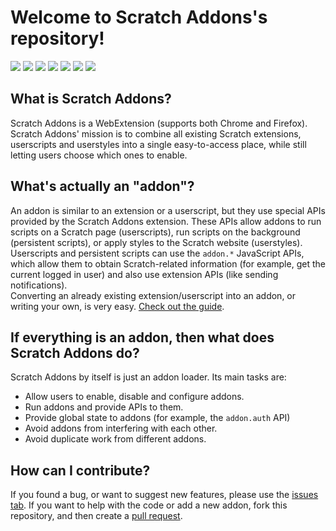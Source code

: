 # Welcome to Scratch Addons's repository!

![](https://img.shields.io/github/stars/ScratchAddons/ScratchAddons?style=flat-square&color=blue) ![](https://img.shields.io/github/forks/ScratchAddons/ScratchAddons?style=flat-square&color=red) ![](https://img.shields.io/github/watchers/ScratchAddons/ScratchAddons?style=flat-square) ![](https://img.shields.io/github/issues/ScratchAddons/ScratchAddons?color=green&logo=GitHub&logoColor=Red&style=flat-square) ![](https://img.shields.io/github/issues-closed/ScratchAddons/ScratchAddons?color=red&logo=GitHub&logoColor=red&style=flat-square) ![](https://img.shields.io/github/issues-pr/ScratchAddons/ScratchAddons?color=green&logo=GitHub&logoColor=red&style=flat-square) ![](https://img.shields.io/github/issues-pr-closed/ScratchAddons/ScratchAddons?color=red&logo=GitHub&logoColor=red&style=flat-square)

## What is Scratch Addons?

Scratch Addons is a WebExtension (supports both Chrome and Firefox). Scratch Addons' mission is to combine all existing Scratch extensions, userscripts and userstyles into a single easy-to-access place, while still letting users choose which ones to enable.

## What's actually an "addon"?

An addon is similar to an extension or a userscript, but they use special APIs provided by the Scratch Addons extension. These APIs allow addons to run scripts on a Scratch page (userscripts), run scripts on the background (persistent scripts), or apply styles to the Scratch website (userstyles).  
Userscripts and persistent scripts can use the `addon.*` JavaScript APIs, which allow them to obtain Scratch-related information (for example, get the current logged in user) and also use extension APIs (like sending notifications).  
Converting an already existing extension/userscript into an addon, or writing your own, is very easy. [Check out the guide](https://github.com/ScratchAddons/ScratchAddons/wiki/Creating-an-addon).

## If everything is an addon, then what does Scratch Addons do?

Scratch Addons by itself is just an addon loader. Its main tasks are:

- Allow users to enable, disable and configure addons.
- Run addons and provide APIs to them.
- Provide global state to addons (for example, the `addon.auth` API)
- Avoid addons from interfering with each other.
- Avoid duplicate work from different addons.

## How can I contribute?

If you found a bug, or want to suggest new features, please use the [issues tab](https://github.com/ScratchAddons/ScratchAddons/issues). If you want to help with the code or add a new addon, fork this repository, and then create a [pull request](https://github.com/ScratchAddons/ScratchAddons/pulls).
